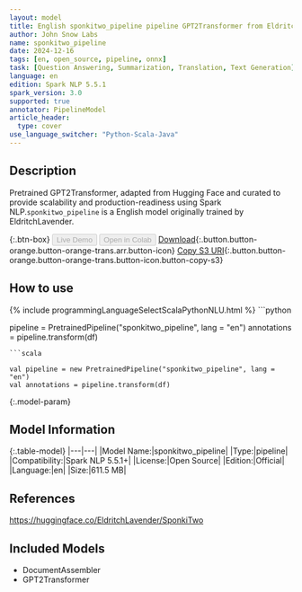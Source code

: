 ```yaml
---
layout: model
title: English sponkitwo_pipeline pipeline GPT2Transformer from EldritchLavender
author: John Snow Labs
name: sponkitwo_pipeline
date: 2024-12-16
tags: [en, open_source, pipeline, onnx]
task: [Question Answering, Summarization, Translation, Text Generation]
language: en
edition: Spark NLP 5.5.1
spark_version: 3.0
supported: true
annotator: PipelineModel
article_header:
  type: cover
use_language_switcher: "Python-Scala-Java"
---
```


## Description

Pretrained GPT2Transformer, adapted from Hugging Face and curated to provide scalability and production-readiness using Spark NLP.`sponkitwo_pipeline` is a English model originally trained by EldritchLavender.

{:.btn-box}
<button class="button button-orange" disabled>Live Demo</button>
<button class="button button-orange" disabled>Open in Colab</button>
[Download](https://s3.amazonaws.com/auxdata.johnsnowlabs.com/public/models/sponkitwo_pipeline_en_5.5.1_3.0_1734389100520.zip){:.button.button-orange.button-orange-trans.arr.button-icon}
[Copy S3 URI](s3://auxdata.johnsnowlabs.com/public/models/sponkitwo_pipeline_en_5.5.1_3.0_1734389100520.zip){:.button.button-orange.button-orange-trans.button-icon.button-copy-s3}

## How to use



<div class="tabs-box" markdown="1">
{% include programmingLanguageSelectScalaPythonNLU.html %}
```python

pipeline = PretrainedPipeline("sponkitwo_pipeline", lang = "en")
annotations =  pipeline.transform(df)   

```
```scala

val pipeline = new PretrainedPipeline("sponkitwo_pipeline", lang = "en")
val annotations = pipeline.transform(df)

```
</div>

{:.model-param}
## Model Information

{:.table-model}
|---|---|
|Model Name:|sponkitwo_pipeline|
|Type:|pipeline|
|Compatibility:|Spark NLP 5.5.1+|
|License:|Open Source|
|Edition:|Official|
|Language:|en|
|Size:|611.5 MB|

## References

https://huggingface.co/EldritchLavender/SponkiTwo

## Included Models

- DocumentAssembler
- GPT2Transformer
